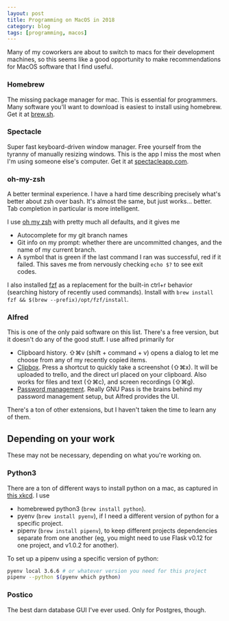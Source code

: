 ```yaml
---
layout: post
title: Programming on MacOS in 2018
category: blog
tags: [programming, macos]
---
```


Many of my coworkers are about to switch to macs for their development machines, so this seems like a good opportunity to make recommendations for MacOS software that I find useful.

### Homebrew

The missing package manager for mac. This is essential for programmers. Many software you'll want to download is easiest to install using homebrew. Get it at [brew.sh](https://brew.sh/).

### Spectacle

Super fast keyboard-driven window manager. Free yourself from the tyranny of manually resizing windows. This is the app I miss the most when I'm using someone else's computer. Get it at [spectacleapp.com](https://www.spectacleapp.com/).

### oh-my-zsh

A better terminal experience. I have a hard time describing precisely what's better about zsh over bash. It's almost the same, but just works... better. Tab completion in particular is more intelligent.

I use [oh my zsh](https://ohmyz.sh/) with pretty much all defaults, and it gives me

- Autocomplete for my git branch names
- Git info on my prompt: whether there are uncommitted changes, and the name of my current branch.
- A symbol that is green if the last command I ran was successful, red if it failed. This saves me from nervously checking `echo $?` to see exit codes.

I also installed [fzf](https://remysharp.com/2018/08/23/cli-improved#fzf--ctrlr) as a replacement for the built-in ctrl+r behavior (searching history of recently used commands). Install with `brew install fzf && $(brew --prefix)/opt/fzf/install`.

### Alfred

This is one of the only paid software on this list. There's a free version, but it doesn't do any of the good stuff. I use alfred primarily for

- Clipboard history. ⇧⌘v (shift + command + v) opens a dialog to let me choose from any of my recently copied items.
- [Clipbox](https://github.com/bgschiller/alfred-clipbox). Press a shortcut to quickly take a screenshot (⇧⌘x). It will be uploaded to trello, and the direct url placed on your clipboard. Also works for files and text (⇧⌘c), and screen recordings (⇧⌘g).
- [Password management](https://brianschiller.com/blog/2016/08/31/gnu-pass-alfred). Really GNU Pass is the brains behind my password management setup, but Alfred provides the UI.

There's a ton of other extensions, but I haven't taken the time to learn any of them.

## Depending on your work

These may not be necessary, depending on what you're working on.

### Python3

There are a ton of different ways to install python on a mac, as captured in [this xkcd](https://xkcd.com/1987/). I use

- homebrewed python3 (`brew install python`).
- pyenv (`brew install pyenv`), if I need a different version of python for a specific project.
- pipenv (`brew install pipenv`), to keep different projects dependencies separate from one another (eg, you might need to use Flask v0.12 for one project, and v1.0.2 for another).

To set up a pipenv using a specific version of python:

```bash
pyenv local 3.6.6 # or whatever version you need for this project
pipenv --python $(pyenv which python)
```

### Postico

The best darn database GUI I've ever used. Only for Postgres, though.